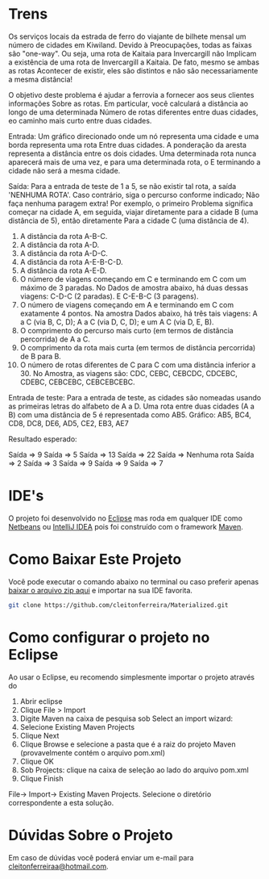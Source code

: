 Trens
================ 

Os serviços locais da estrada de ferro do viajante de bilhete mensal um número de cidades em Kiwiland. Devido à
Preocupações, todas as faixas são "one-way". Ou seja, uma rota de Kaitaia para Invercargill não
Implicam a existência de uma rota de Invercargill a Kaitaia. De fato, mesmo se ambas as rotas
Acontecer de existir, eles são distintos e não são necessariamente a mesma distância!

O objetivo deste problema é ajudar a ferrovia a fornecer aos seus clientes informações
Sobre as rotas. Em particular, você calculará a distância ao longo de uma determinada
Número de rotas diferentes entre duas cidades, eo caminho mais curto entre duas cidades.

Entrada: Um gráfico direcionado onde um nó representa uma cidade e uma borda representa uma rota
Entre duas cidades. A ponderação da aresta representa a distância entre os dois
cidades. Uma determinada rota nunca aparecerá mais de uma vez, e para uma determinada rota, o
E terminando a cidade não será a mesma cidade.

Saída: Para a entrada de teste de 1 a 5, se não existir tal rota, a saída 'NENHUMA ROTA'.
Caso contrário, siga o percurso conforme indicado; Não faça nenhuma paragem extra! Por exemplo, o primeiro
Problema significa começar na cidade A, em seguida, viajar diretamente para a cidade B (uma distância de 5), então diretamente
Para a cidade C (uma distância de 4).

1. A distância da rota A-B-C.
2. A distância da rota A-D.
3. A distância da rota A-D-C.
4. A distância da rota A-E-B-C-D.
5. A distância da rota A-E-D.
6. O número de viagens começando em C e terminando em C com um máximo de 3 paradas. No
Dados de amostra abaixo, há duas dessas viagens: C-D-C (2 paradas). E C-E-B-C (3 paragens).
7. O número de viagens começando em A e terminando em C com exatamente 4 pontos. Na amostra
Dados abaixo, há três tais viagens: A a C (via B, C, D); A a C (via D, C, D); e um
A C (via D, E, B).
8. O comprimento do percurso mais curto (em termos de distância percorrida) de A a C.
9. O comprimento da rota mais curta (em termos de distância percorrida) de B para B.
10. O número de rotas diferentes de C para C com uma distância inferior a 30. No
Amostra, as viagens são: CDC, CEBC, CEBCDC, CDCEBC, CDEBC, CEBCEBC,
CEBCEBCEBC.


Entrada de teste:
Para a entrada de teste, as cidades são nomeadas usando as primeiras letras do alfabeto de A a D.
Uma rota entre duas cidades (A a B) com uma distância de 5 é representada como AB5.
Gráfico: AB5, BC4, CD8, DC8, DE6, AD5, CE2, EB3, AE7

Resultado esperado:

Saída => 9
Saída => 5
Saída => 13
Saída => 22
Saída => Nenhuma rota
Saída => 2
Saída => 3
Saída => 9
Saída => 9
Saída => 7

IDE's
================

O projeto foi desenvolvido no [Eclipse](https://eclipse.org) mas roda em qualquer IDE como [Netbeans](https://netbeans.org/) ou [IntelliJ IDEA](https://www.jetbrains.com/idea/) pois foi construído com o framework [Maven](https://maven.apache.org/). 

Como Baixar Este Projeto
================

Você pode executar o comando abaixo no terminal ou caso preferir apenas [baixar o arquivo zip aqui](https://github.com/cleitonferreira/Materialized/archive/master.zip) e importar na sua IDE favorita.

```sh
git clone https://github.com/cleitonferreira/Materialized.git
```

Como configurar o projeto no Eclipse
================

Ao usar o Eclipse, eu recomendo simplesmente importar o projeto através do
1. Abrir eclipse
2. Clique File > Import
3. Digite Maven na caixa de pesquisa sob Select an import wizard:
4. Selecione  Existing Maven Projects
5. Clique Next
6. Clique Browse e selecione a pasta que é a raiz do projeto Maven (provavelmente contém o arquivo pom.xml)
7. Clique OK
8. Sob Projects: clique na caixa de seleção ao lado do arquivo pom.xml
9. Clique Finish


File-> Import-> Existing Maven Projects. 
Selecione o diretório
correspondente a esta solução.

Dúvidas Sobre o Projeto
================

Em caso de dúvidas você poderá enviar um e-mail para [cleitonferreiraa@hotmail.com](cleitonferreiraa@hotmail.com).